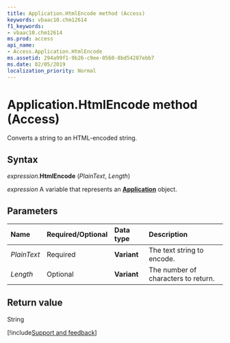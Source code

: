 ```yaml
---
title: Application.HtmlEncode method (Access)
keywords: vbaac10.chm12614
f1_keywords:
- vbaac10.chm12614
ms.prod: access
api_name:
- Access.Application.HtmlEncode
ms.assetid: 294a99f1-9b26-c9ee-0560-8bd54287ebb7
ms.date: 02/05/2019
localization_priority: Normal
---
```



# Application.HtmlEncode method (Access)

Converts a string to an HTML-encoded string.


## Syntax

_expression_.**HtmlEncode** (_PlainText_, _Length_)

_expression_ A variable that represents an **[Application](Access.Application.md)** object.


## Parameters

|Name|Required/Optional|Data type|Description|
|:-----|:-----|:-----|:-----|
| _PlainText_|Required|**Variant**|The text string to encode.|
| _Length_|Optional|**Variant**|The number of characters to return.|

## Return value

String




[!include[Support and feedback](~/includes/feedback-boilerplate.md)]